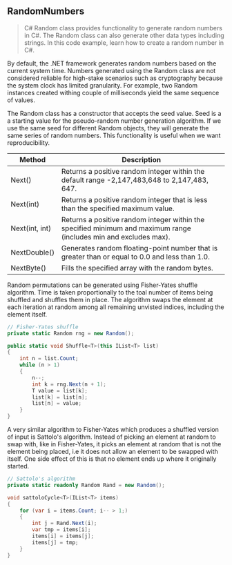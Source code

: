 ## RandomNumbers

> C# Random class provides functionality to generate random numbers in C#. The Random class can also generate other data types including strings. In this code example, learn how to create a random number in C#. 

By default, the .NET framework generates random numbers based on the current system time. Numbers generated using the Random class are not considered reliable for high-stake scenarios such as cryptography because the system clock has limited granularity. For example, two Random instances created withing couple of milliseconds yield the same sequence of values.

The Random class has a constructor that accepts the seed value. Seed is a a starting value for the pseudo-random number generation algorithm. If we use the same seed for different Random objects, they will generate the same series of random numbers. This functionality is useful when we want reproducibility.

| Method | Description |
| --- | --- |
| Next() | Returns a positive random integer within the default range -2,147,483,648 to 2,147,483, 647. |
| Next(int) | Returns a positive random integer that is less than the specified maximum value. |
| Next(int, int) | Returns a positive random integer within the specified minimum and maximum range (includes min and excludes max). |
| NextDouble() | Generates random floating-point number that is greater than or equal to 0.0 and less than 1.0. |
| NextByte() | Fills the specified array with the random bytes. |

Random permutations can be generated using Fisher-Yates shuffle algorithm. Time is taken proportionally to the toal number of items being shuffled and shuffles them in place. The algorithm swaps the element at each iteration at random among all remaining unvisted indices, including the element itself. 
```c#
// Fisher-Yates shuffle
private static Random rng = new Random();

public static void Shuffle<T>(this IList<T> list)
{
    int n = list.Count;
    while (n > 1)
    {
        n--;
        int k = rng.Next(n + 1);
        T value = list[k];
        list[k] = list[n];
        list[n] = value;
    }
}
```
A very similar algorithm to Fisher-Yates which produces a shuffled version of input is Sattolo's algorithm. Instead of picking an element at random to swap with, like in Fisher-Yates, it picks an element at random that is not the element being placed, i.e it does not allow an element to be swapped with itself. One side effect of this is that no element ends up where it originally started. 
```c#
// Sattolo's algorithm
private static readonly Random Rand = new Random();

void sattoloCycle<T>(IList<T> items) 
{
    for (var i = items.Count; i-- > 1;) 
    {
        int j = Rand.Next(i);
        var tmp = items[i];
        items[i] = items[j];
        items[j] = tmp;
    }
}
```
